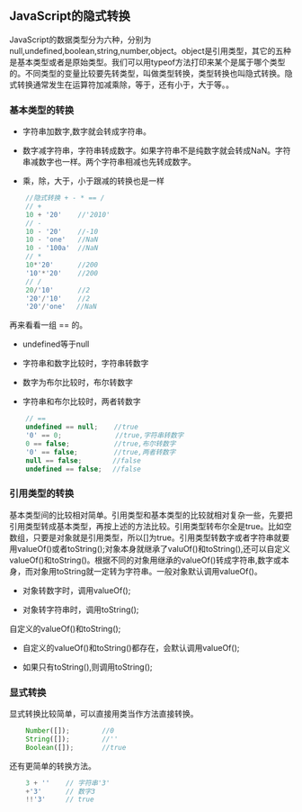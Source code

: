 JavaScript的隐式转换
---

JavaScript的数据类型分为六种，分别为null,undefined,boolean,string,number,object。object是引用类型，其它的五种是基本类型或者是原始类型。我们可以用typeof方法打印来某个是属于哪个类型的。不同类型的变量比较要先转类型，叫做类型转换，类型转换也叫隐式转换。隐式转换通常发生在运算符加减乘除，等于，还有小于，大于等。。



### 基本类型的转换

+ 字符串加数字,数字就会转成字符串。

+ 数字减字符串，字符串转成数字。如果字符串不是纯数字就会转成NaN。字符串减数字也一样。两个字符串相减也先转成数字。

+ 乘，除，大于，小于跟减的转换也是一样


```javascript
    //隐式转换 + - * == / 
    // + 
    10 + '20'    //'2010'
    // -
    10 - '20'    //-10
    10 - 'one'   //NaN
    10 - '100a'  //NaN
    // *
    10*'20'      //200
    '10'*'20'    //200
    // /
    20/'10'      //2
    '20'/'10'    //2
    '20'/'one'　 //NaN
```

再来看看一组 == 的。

+ undefined等于null

+ 字符串和数字比较时，字符串转数字

+ 数字为布尔比较时，布尔转数字

+ 字符串和布尔比较时，两者转数字

```javascript
    // ==
    undefined == null;    //true
    '0' == 0;        　　  //true,字符串转数字
    0 == false;           //true,布尔转数字
    '0' == false;    　　　//true,两者转数字
    null == false;     　 //false
    undefined == false; 　//false
```

### 引用类型的转换

基本类型间的比较相对简单。引用类型和基本类型的比较就相对复杂一些，先要把引用类型转成基本类型，再按上述的方法比较。引用类型转布尔全是true。比如空数组，只要是对象就是引用类型，所以[]为true。引用类型转数字或者字符串就要用valueOf()或者toString();对象本身就继承了valuOf()和toString(),还可以自定义valueOf()和toString()。根据不同的对象用继承的valueOf()转成字符串,数字或本身，而对象用toString就一定转为字符串。一般对象默认调用valueOf()。

+ 对象转数字时，调用valueOf();

+ 对象转字符串时，调用toString();

自定义的valueOf()和toString();

+ 自定义的valueOf()和toString()都存在，会默认调用valueOf();
  
+ 如果只有toString(),则调用toString();

### 显式转换

显式转换比较简单，可以直接用类当作方法直接转换。

```javascript
    Number([]);        //0
    String([]);        //''
    Boolean([]);       //true
```
还有更简单的转换方法。

```javascript
    3 + ''    // 字符串'3'
    +'3'      // 数字3
    !!'3'     // true
```

